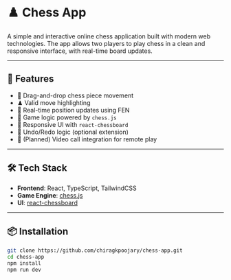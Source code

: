 # ♟️ Chess App

A simple and interactive online chess application built with modern web technologies. The app allows two players to play chess in a clean and responsive interface, with real-time board updates.

---

## 🚀 Features

- 🎯 Drag-and-drop chess piece movement
- ♟ Valid move highlighting
- 🔄 Real-time position updates using FEN
- 🧠 Game logic powered by `chess.js`
- 📱 Responsive UI with `react-chessboard`
- 🔁 Undo/Redo logic (optional extension)
- 🎥 (Planned) Video call integration for remote play

---

## 🛠️ Tech Stack

- **Frontend**: React, TypeScript, TailwindCSS
- **Game Engine**: [chess.js](https://github.com/jhlywa/chess.js)
- **UI**: [react-chessboard](https://github.com/Clariity/react-chessboard)

---

## 📦 Installation

```bash
git clone https://github.com/chiragkpoojary/chess-app.git
cd chess-app
npm install
npm run dev
